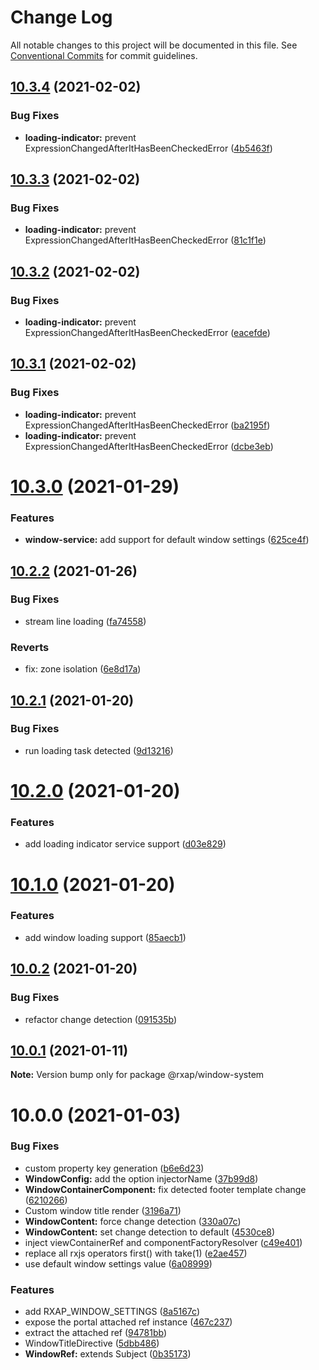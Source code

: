 # Change Log

All notable changes to this project will be documented in this file.
See [Conventional Commits](https://conventionalcommits.org) for commit guidelines.

## [10.3.4](https://gitlab.com/rxap/packages/compare/@rxap/window-system@10.3.3...@rxap/window-system@10.3.4) (2021-02-02)


### Bug Fixes

* **loading-indicator:** prevent ExpressionChangedAfterItHasBeenCheckedError ([4b5463f](https://gitlab.com/rxap/packages/commit/4b5463f77d9da1c3d476e1ae6952dd1fe16996a2))





## [10.3.3](https://gitlab.com/rxap/packages/compare/@rxap/window-system@10.3.2...@rxap/window-system@10.3.3) (2021-02-02)


### Bug Fixes

* **loading-indicator:** prevent ExpressionChangedAfterItHasBeenCheckedError ([81c1f1e](https://gitlab.com/rxap/packages/commit/81c1f1e6ff5acd3115fa5da853b2844a6a4614e3))





## [10.3.2](https://gitlab.com/rxap/packages/compare/@rxap/window-system@10.3.1...@rxap/window-system@10.3.2) (2021-02-02)


### Bug Fixes

* **loading-indicator:** prevent ExpressionChangedAfterItHasBeenCheckedError ([eacefde](https://gitlab.com/rxap/packages/commit/eacefde8aa5901aa629875b236cf9d829737c6ca))





## [10.3.1](https://gitlab.com/rxap/packages/compare/@rxap/window-system@10.3.0...@rxap/window-system@10.3.1) (2021-02-02)


### Bug Fixes

* **loading-indicator:** prevent ExpressionChangedAfterItHasBeenCheckedError ([ba2195f](https://gitlab.com/rxap/packages/commit/ba2195f7a3941ab48b15f9b900e888211f61bbac))
* **loading-indicator:** prevent ExpressionChangedAfterItHasBeenCheckedError ([dcbe3eb](https://gitlab.com/rxap/packages/commit/dcbe3ebb6ad87c0ad128db712e9a658c25f38f06))





# [10.3.0](https://gitlab.com/rxap/packages/compare/@rxap/window-system@10.2.2...@rxap/window-system@10.3.0) (2021-01-29)


### Features

* **window-service:** add support for default window settings ([625ce4f](https://gitlab.com/rxap/packages/commit/625ce4f8cadf6196d9bfdff2a945c1d32c05fcae))





## [10.2.2](https://gitlab.com/rxap/packages/compare/@rxap/window-system@10.2.1...@rxap/window-system@10.2.2) (2021-01-26)


### Bug Fixes

* stream line loading ([fa74558](https://gitlab.com/rxap/packages/commit/fa745582bb06e2af69aee9ee6e1f25e09f4550fe))


### Reverts

* fix: zone isolation ([6e8d17a](https://gitlab.com/rxap/packages/commit/6e8d17ab0c9cdb46bfd71142d4243b30eb9e74e6))





## [10.2.1](https://gitlab.com/rxap/packages/compare/@rxap/window-system@10.2.0...@rxap/window-system@10.2.1) (2021-01-20)


### Bug Fixes

* run loading task detected ([9d13216](https://gitlab.com/rxap/packages/commit/9d13216f55535f2ac565ed7874ea81aedcdf224e))





# [10.2.0](https://gitlab.com/rxap/packages/compare/@rxap/window-system@10.1.0...@rxap/window-system@10.2.0) (2021-01-20)


### Features

* add loading indicator service support ([d03e829](https://gitlab.com/rxap/packages/commit/d03e8294e082b66c73f5471b056ed4021cb1310d))





# [10.1.0](https://gitlab.com/rxap/packages/compare/@rxap/window-system@10.0.2...@rxap/window-system@10.1.0) (2021-01-20)


### Features

* add window loading support ([85aecb1](https://gitlab.com/rxap/packages/commit/85aecb1bdbcbe0f5540c8cfbfa67e4f8022daddc))





## [10.0.2](https://gitlab.com/rxap/packages/compare/@rxap/window-system@10.0.1...@rxap/window-system@10.0.2) (2021-01-20)


### Bug Fixes

* refactor change detection ([091535b](https://gitlab.com/rxap/packages/commit/091535b278efe681e10a84f2d594065311806353))





## [10.0.1](https://gitlab.com/rxap/packages/compare/@rxap/window-system@10.0.0...@rxap/window-system@10.0.1) (2021-01-11)

**Note:** Version bump only for package @rxap/window-system





# 10.0.0 (2021-01-03)


### Bug Fixes

* custom property key generation ([b6e6d23](https://gitlab.com/rxap/packages/commit/b6e6d23215f0b35e0de2d35003b186a3d435b8e4))
* **WindowConfig:** add the option injectorName ([37b99d8](https://gitlab.com/rxap/packages/commit/37b99d8e0eddf5b78a676af221333d262b2fd1b5))
* **WindowContainerComponent:** fix detected footer template change ([6210266](https://gitlab.com/rxap/packages/commit/6210266e0c94de0adbba440a0b7934c712ed5bc5))
* Custom window title render ([3196a71](https://gitlab.com/rxap/packages/commit/3196a71e883090bfdd2e0c3f7ccf822eaf2e0b14))
* **WindowContent:** force change detection ([330a07c](https://gitlab.com/rxap/packages/commit/330a07c23512f512c4bd3aede269d5c3cc4877b1))
* **WindowContent:** set change detection to default ([4530ce8](https://gitlab.com/rxap/packages/commit/4530ce8fd9abe0109b979f3fef22329fb08b5485))
* inject viewContainerRef and componentFactoryResolver ([c49e401](https://gitlab.com/rxap/packages/commit/c49e40101bb8f0026033d9fcdc8f2c58c59fb00b))
* replace all rxjs operators first() with take(1) ([e2ae457](https://gitlab.com/rxap/packages/commit/e2ae45771c8b01f30fc1a00f962e067d610296b7))
* use default window settings value ([6a08999](https://gitlab.com/rxap/packages/commit/6a089999d50bb24181eed10fbd3eb4fc72a3e879))


### Features

* add RXAP_WINDOW_SETTINGS ([8a5167c](https://gitlab.com/rxap/packages/commit/8a5167c891d9838e9cebd4f19faa8261122e599c))
* expose the portal attached ref instance ([467c237](https://gitlab.com/rxap/packages/commit/467c237e399ccb9220c9583ed369df5e575094a3))
* extract the attached ref ([94781bb](https://gitlab.com/rxap/packages/commit/94781bb7c3af15384d17ca272a53ea2d49a548ae))
* WindowTitleDirective ([5dbb486](https://gitlab.com/rxap/packages/commit/5dbb486d8b836b5b4cb85b0d1b110d00b931b68a))
* **WindowRef:** extends Subject ([0b35173](https://gitlab.com/rxap/packages/commit/0b35173b35797a03b295facb448beb945cde35fb))
